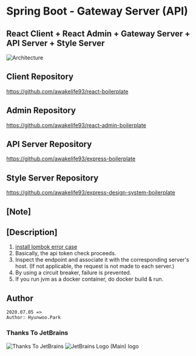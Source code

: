 # Spring Boot - Gateway Server (API)

## React Client + React Admin + Gateway Server + API Server + Style Server

![Architecture](https://user-images.githubusercontent.com/20429356/158008003-23315066-bca4-402c-af4e-10d81a886ec7.png)

## Client Repository

https://github.com/awakelife93/react-boilerplate

## Admin Repository

https://github.com/awakelife93/react-admin-boilerplate

## API Server Repository

https://github.com/awakelife93/express-boilerplate

## Style Server Repository

https://github.com/awakelife93/express-design-system-boilerplate

## [Note]

## [Description]

1. [install lombok error case](https://github.com/GabrielBB/vscode-lombok/issues/23)
2. Basically, the api token check proceeds.
3. Inspect the endpoint and associate it with the corresponding server's host.
   (If not applicable, the request is not made to each server.)
4. By using a circuit breaker, failure is prevented.
5. If you run jvm as a docker container, do docker build & run.

## Author
```
2020.07.05 =>
Author: Hyunwoo.Park
```

### Thanks To JetBrains
![Thanks To JetBrains](https://user-images.githubusercontent.com/20429356/156112274-1e0d4de3-b62d-4a67-989b-dadb52a2ff3f.png)
![JetBrains Logo (Main) logo](https://resources.jetbrains.com/storage/products/company/brand/logos/jb_beam.png)

